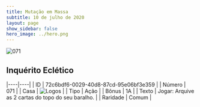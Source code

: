 ```yaml
---
title: Mutação em Massa
subtitle: 10 de julho de 2020
layout: page
show_sidebar: false
hero_image: ../hero.png
---
```


![071](https://cdn.keyforgegame.com/media/card_front/pt/479_071_93FM9PX3VGF2_pt.png)

## Inquérito Eclético

|----|----|
| ID | 72c6bdf6-0029-40d8-87cd-95e06bf3e359 |
| Número | 071 |
| Casa | ![Logos](https://archonarcana.com/images/thumb/c/ce/Logos.png/22px-Logos.png "Logos") |
| Tipo | Ação |
| Bônus | 1A |
| Texto | Jogar: Arquive as 2 cartas do topo do seu baralho. |
| Raridade | Comum |
